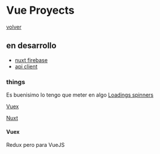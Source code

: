 # Vue Proyects

[volver](../readme.md)

## en desarrollo

- [nuxt firebase](./nuxt-firebase/README.md)
- [api client](./vue-api-client/README.md)

### things

Es buenisimo lo tengo que meter en algo [Loadings spinners](https://epic-spinners.epicmax.co/)

[Vuex](https://vuex.vuejs.org/guide/)

[Nuxt](https://nuxt.com/)

#### Vuex

Redux pero para VueJS
